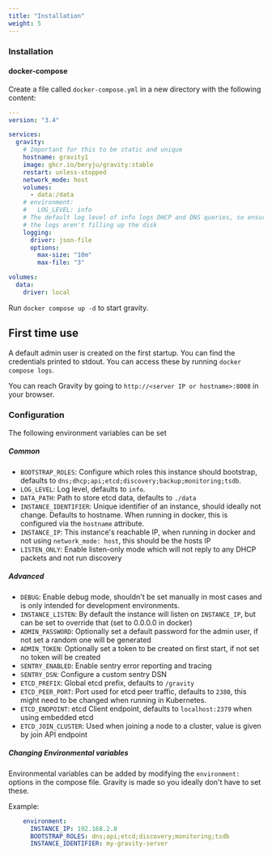 ```yaml
---
title: "Installation"
weight: 5
---
```


### Installation

#### docker-compose

Create a file called `docker-compose.yml` in a new directory with the following content:

```yaml
---
version: "3.4"

services:
  gravity:
    # Important for this to be static and unique
    hostname: gravity1
    image: ghcr.io/beryju/gravity:stable
    restart: unless-stopped
    network_mode: host
    volumes:
      - data:/data
    # environment:
    #   LOG_LEVEL: info
    # The default log level of info logs DHCP and DNS queries, so ensure
    # the logs aren't filling up the disk
    logging:
      driver: json-file
      options:
        max-size: "10m"
        max-file: "3"

volumes:
  data:
    driver: local
```

Run `docker compose up -d` to start gravity.

## First time use

A default admin user is created on the first startup. You can find the credentials printed to stdout. You can access these by running `docker compose logs`.

You can reach Gravity by going to `http://<server IP or hostname>:8008` in your browser.

### Configuration

The following environment variables can be set

##### Common

- `BOOTSTRAP_ROLES`: Configure which roles this instance should bootstrap, defaults to `dns;dhcp;api;etcd;discovery;backup;monitoring;tsdb`.
- `LOG_LEVEL`: Log level, defaults to `info`.
- `DATA_PATH`: Path to store etcd data, defaults to `./data`
- `INSTANCE_IDENTIFIER`: Unique identifier of an instance, should ideally not change. Defaults to hostname. When running in docker, this is configured via the `hostname` attribute.
- `INSTANCE_IP`: This instance's reachable IP, when running in docker and not using `network_mode: host`, this should be the hosts IP
- `LISTEN_ONLY`: Enable listen-only mode which will not reply to any DHCP packets and not run discovery

##### Advanced

- `DEBUG`: Enable debug mode, shouldn't be set manually in most cases and is only intended for development environments.
- `INSTANCE_LISTEN`: By default the instance will listen on `INSTANCE_IP`, but can be set to override that (set to 0.0.0.0 in docker)
- `ADMIN_PASSWORD`: Optionally set a default password for the admin user, if not set a random one will be generated
- `ADMIN_TOKEN`: Optionally set a token to be created on first start, if not set no token will be created
- `SENTRY_ENABLED`: Enable sentry error reporting and tracing
- `SENTRY_DSN`: Configure a custom sentry DSN
- `ETCD_PREFIX`: Global etcd prefix, defaults to `/gravity`
- `ETCD_PEER_PORT`: Port used for etcd peer traffic, defaults to `2380`, this might need to be changed when running in Kubernetes.
- `ETCD_ENDPOINT`: etcd Client endpoint, defaults to `localhost:2379` when using embedded etcd
- `ETCD_JOIN_CLUSTER`: Used when joining a node to a cluster, value is given by join API endpoint

##### Changing Environmental variables

Environmental variables can be added by modifying the `environment:` options in the compose file. Gravity is made so you ideally don't have to set these.

Example:
```yaml
    environment:
      INSTANCE_IP: 192.168.2.8
      BOOTSTRAP_ROLES: dns;api;etcd;discovery;monitoring;tsdb
      INSTANCE_IDENTIFIER: my-gravity-server
```
